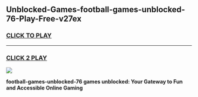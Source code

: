 
## Unblocked-Games-football-games-unblocked-76-Play-Free-v27ex
<h3>
<a href="https://premium76.site?title=football-games-unblocked-76&ref=23A">CLICK TO PLAY</a></h3>
<hr>

<h3>
<a href="https://premium76.site?title=football-games-unblocked-76&ref=23A">CLICK 2 PLAY</a>
  
</h3>

<a href="https://premium76.site?title=football-games-unblocked-76&ref=23A"><img src="https://clearcache.store/games.png"></a>


**football-games-unblocked-76 games unblocked: Your Gateway to Fun and Accessible Online Gaming**

